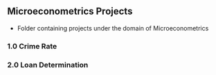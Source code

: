 ## Microeconometrics Projects
* Folder containing projects under the domain of Microeconometrics

### 1.0 Crime Rate



### 2.0 Loan Determination